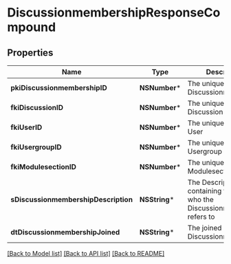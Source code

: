# DiscussionmembershipResponseCompound

## Properties
Name | Type | Description | Notes
------------ | ------------- | ------------- | -------------
**pkiDiscussionmembershipID** | **NSNumber*** | The unique ID of the Discussionmembership | 
**fkiDiscussionID** | **NSNumber*** | The unique ID of the Discussion | 
**fkiUserID** | **NSNumber*** | The unique ID of the User | [optional] 
**fkiUsergroupID** | **NSNumber*** | The unique ID of the Usergroup | [optional] 
**fkiModulesectionID** | **NSNumber*** | The unique ID of the Modulesection | [optional] 
**sDiscussionmembershipDescription** | **NSString*** | The Description containing the detail of who the Discussionmembership refers to | 
**dtDiscussionmembershipJoined** | **NSString*** | The joined date of the Discussionmembership | 

[[Back to Model list]](../README.md#documentation-for-models) [[Back to API list]](../README.md#documentation-for-api-endpoints) [[Back to README]](../README.md)


